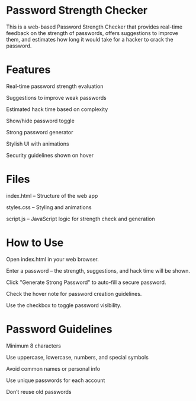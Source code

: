 # Password Strength Checker  

This is a web-based Password Strength Checker that provides real-time feedback on the strength of passwords, offers suggestions to improve them, and estimates how long it would take for a hacker to crack the password.

# Features
Real-time password strength evaluation

Suggestions to improve weak passwords

Estimated hack time based on complexity

Show/hide password toggle

Strong password generator

Stylish UI with animations

Security guidelines shown on hover

# Files
index.html – Structure of the web app

styles.css – Styling and animations

script.js – JavaScript logic for strength check and generation

# How to Use
Open index.html in your web browser.

Enter a password – the strength, suggestions, and hack time will be shown.

Click "Generate Strong Password" to auto-fill a secure password.

Check the hover note for password creation guidelines.

Use the checkbox to toggle password visibility.  

# Password Guidelines
Minimum 8 characters

Use uppercase, lowercase, numbers, and special symbols

Avoid common names or personal info

Use unique passwords for each account

Don’t reuse old passwords
